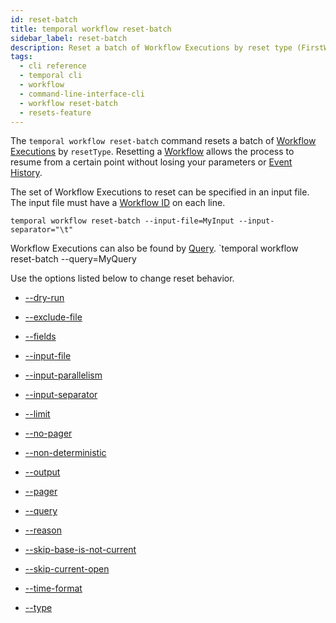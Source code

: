 ```yaml
---
id: reset-batch
title: temporal workflow reset-batch
sidebar_label: reset-batch
description: Reset a batch of Workflow Executions by reset type (FirstWorkflowTask), LastWorkflowTask), LastContinuedAsNew
tags:
  - cli reference
  - temporal cli
  - workflow
  - command-line-interface-cli
  - workflow reset-batch
  - resets-feature
---
```


The `temporal workflow reset-batch` command resets a batch of [Workflow Executions](/concepts/what-is-a-workflow-execution) by `resetType`.
Resetting a [Workflow](/concepts/what-is-a-workflow) allows the process to resume from a certain point without losing your parameters or [Event History](/concepts/what-is-an-event-history).

The set of Workflow Executions to reset can be specified in an input file.
The input file must have a [Workflow ID](/concepts/what-is-a-workflow-id) on each line.

`temporal workflow reset-batch --input-file=MyInput --input-separator="\t"`

Workflow Executions can also be found by [Query](/concepts/what-is-a-query).
`temporal workflow reset-batch --query=MyQuery

Use the options listed below to change reset behavior.

- [--dry-run](/cli/cmd-options/dry-run)

- [--exclude-file](/cli/cmd-options/exclude-file)

- [--fields](/cli/cmd-options/fields)

- [--input-file](/cli/cmd-options/input-file)

- [--input-parallelism](/cli/cmd-options/input-parallelism)

- [--input-separator](/cli/cmd-options/input-separator)

- [--limit](/cli/cmd-options/limit)

- [--no-pager](/cli/cmd-options/no-pager)

- [--non-deterministic](/cli/cmd-options/non-deterministic)

- [--output](/cli/cmd-options/output)

- [--pager](/cli/cmd-options/pager)

- [--query](/cli/cmd-options/query)

- [--reason](/cli/cmd-options/reason)

- [--skip-base-is-not-current](/cli/cmd-options/skip-base-is-not-current)

- [--skip-current-open](/cli/cmd-options/skip-current-open)

- [--time-format](/cli/cmd-options/time-format)

- [--type](/cli/cmd-options/type)
